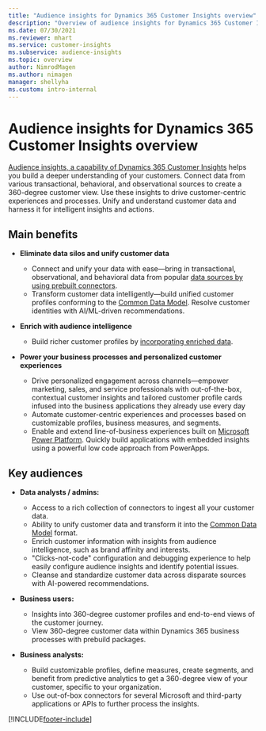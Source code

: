 ```yaml
---
title: "Audience insights for Dynamics 365 Customer Insights overview"
description: "Overview of audience insights for Dynamics 365 Customer Insights."
ms.date: 07/30/2021
ms.reviewer: mhart
ms.service: customer-insights
ms.subservice: audience-insights
ms.topic: overview
author: NimrodMagen
ms.author: nimagen
manager: shellyha
ms.custom: intro-internal
---
```


# Audience insights for Dynamics 365 Customer Insights overview

[Audience insights, a capability of Dynamics 365 Customer Insights](https://dynamics.microsoft.com/ai/customer-insights/audience-insights-capability/) helps you build a deeper understanding of your customers. Connect data from various transactional, behavioral, and observational sources to create a 360-degree customer view. Use these insights to drive customer-centric experiences and processes. Unify and understand customer data and harness it for intelligent insights and actions.

## Main benefits 

- **Eliminate data silos and unify customer data**

  - Connect and unify your data with ease—bring in transactional, observational, and behavioral data from popular [data sources by using prebuilt connectors](data-sources.md).
  - Transform customer data intelligently—build unified customer profiles conforming to the [Common Data Model](/common-data-model/). Resolve customer identities with AI/ML-driven recommendations.

- **Enrich with audience intelligence**

  - Build richer customer profiles by [incorporating enriched data](enrichment-hub.md).  

- **Power your business processes and personalized customer experiences**

  - Drive personalized engagement across channels—empower marketing, sales, and service professionals with out-of-the-box, contextual customer insights and tailored customer profile cards infused into the business applications they already use every day
  - Automate customer-centric experiences and processes based on customizable profiles, business measures, and segments.
  - Enable and extend line-of-business experiences built on [Microsoft Power Platform](https://powerplatform.microsoft.com/). Quickly build applications with embedded insights using a powerful low code approach from PowerApps.  

## Key audiences

- **Data analysts / admins:**

  - Access to a rich collection of connectors to ingest all your customer data.
  - Ability to unify customer data and transform it into the [Common Data Model](/common-data-model/) format.
  - Enrich customer information with insights from audience intelligence, such as brand affinity and interests.
  - "Clicks-not-code" configuration and debugging experience to help easily configure audience insights and identify potential issues.
  - Cleanse and standardize customer data across disparate sources with AI-powered recommendations.  

- **Business users:**

  - Insights into 360-degree customer profiles and end-to-end views of the customer journey.
  - View 360-degree customer data within Dynamics 365 business processes with prebuild packages.

- **Business analysts:**

  - Build customizable profiles, define measures, create segments, and benefit from predictive analytics to get a 360-degree view of your customer, specific to your organization.  
  - Use out-of-box connectors for several Microsoft and third-party applications or APIs to further process the insights.


[!INCLUDE[footer-include](../includes/footer-banner.md)]